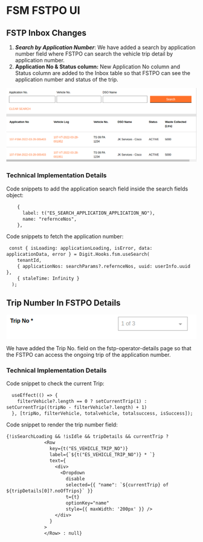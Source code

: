 # FSM FSTPO UI

## FSTP Inbox Changes <a href="#fstp-inbox-changes" id="fstp-inbox-changes"></a>

1. _**Search by Application Number**_: We have added a search by application number field where FSTPO can search the vehicle trip detail by application number.
2. **Application No & Status column:** New Application No column and Status column are added to the Inbox table so that FSTPO can see the application number and status of the trip.

![](<../../../../../.gitbook/assets/image (422).png>)

### Technical Implementation Details

Code snippets to add the application search field inside the search fields object:

```
    {
      label: t("ES_SEARCH_APPLICATION_APPLICATION_NO"),
      name: "refernceNos",
    },
```

Code snippets to fetch the application number:

```
 const { isLoading: applicationLoading, isError, data: applicationData, error } = Digit.Hooks.fsm.useSearch(
    tenantId,
    { applicationNos: searchParams?.refernceNos, uuid: userInfo.uuid },
    { staleTime: Infinity }
  );
```

## Trip Number In FSTPO Details <a href="#trip-no-in-fstpo-details" id="trip-no-in-fstpo-details"></a>

![](<../../../../../.gitbook/assets/image (20) (1).png>)

We have added the Trip No. field on the fstp-operator-details page so that the FSTPO can access the ongoing trip of the application number.

### Technical Implementation Details

Code snippet to check the current Trip:

```
  useEffect(() => {
    filterVehicle?.length == 0 ? setCurrentTrip(1) : setCurrentTrip((tripNo - filterVehicle?.length) + 1)
  }, [tripNo, filterVehicle, totalvehicle, totalsuccess, isSuccess]);

```

Code snippet to render the trip number field:

```
{!isSearchLoading && !isIdle && tripDetails && currentTrip ?
              <Row
                key={t("ES_VEHICLE_TRIP_NO")}
                label={`${t("ES_VEHICLE_TRIP_NO")} * `}
                text={
                  <div>
                    <Dropdown
                      disable
                      selected={{ "name": `${currentTrip} of ${tripDetails[0]?.noOfTrips}` }}
                      t={t}
                      optionKey="name"
                      style={{ maxWidth: '200px' }} />
                  </div>
                }
              >
              </Row> : null}
```
